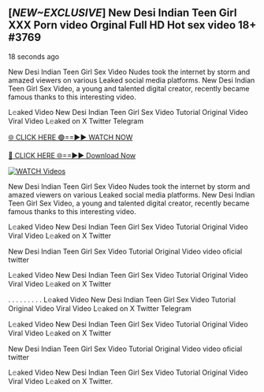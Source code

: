 ## [*NEW~EXCLUSIVE*] New Desi Indian Teen Girl XXX Porn video Orginal Full HD Hot sex video 18+ #3769

18 seconds ago

New Desi Indian Teen Girl Sex Video Nudes took the internet by storm and amazed viewers on various Leaked social media platforms. New Desi Indian Teen Girl Sex Video, a young and talented digital creator, recently became famous thanks to this interesting video.

L𝚎aked Video New Desi Indian Teen Girl Sex Video Tutorial Original Video Viral Video L𝚎aked on X Twitter Telegram

[🌐 CLICK HERE 🟢==►► WATCH NOW](https://valovideo.net/valo-video/?bom)

[🔴 CLICK HERE 🌐==►► Download Now](https://valovideo.net/valo-video/?bom)

[![WATCH Videos](https://i.imgur.com/ydURGbz.png)](https://valovideo.net/valo-video/?bom)

New Desi Indian Teen Girl Sex Video Nudes took the internet by storm and amazed viewers on various Leaked social media platforms. New Desi Indian Teen Girl Sex Video, a young and talented digital creator, recently became famous thanks to this interesting video.

L𝚎aked Video New Desi Indian Teen Girl Sex Video Tutorial Original Video Viral Video L𝚎aked on X Twitter

New Desi Indian Teen Girl Sex Video Tutorial Original Video video oficial twitter

L𝚎aked Video New Desi Indian Teen Girl Sex Video Tutorial Original Video Viral Video L𝚎aked on X Twitter

. . . . . . . . . L𝚎aked Video New Desi Indian Teen Girl Sex Video Tutorial Original Video Viral Video L𝚎aked on X Twitter Telegram

L𝚎aked Video New Desi Indian Teen Girl Sex Video Tutorial Original Video Viral Video L𝚎aked on X Twitter

New Desi Indian Teen Girl Sex Video Tutorial Original Video video oficial twitter

L𝚎aked Video New Desi Indian Teen Girl Sex Video Tutorial Original Video Viral Video L𝚎aked on X Twitter.